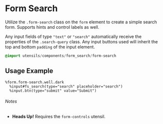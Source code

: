 
# Form Search
Utilize the `.form-search` class on the `form` element to create a simple
search form. Supports hints and control labels as well.

Any input fields of type `"text"` or `"search"` automatically receive the
properties of the `.search-query` class. Any input buttons used will
inherit the top and bottom `padding` of the input element.

```sass
@import utensils/components/form_search/form-search
```

## Usage Example

<!--~ markup/form-search.html.haml -->
```haml
%form.form-search.well.dark
  %input#fs_search(type="search" placeholder="search")
  %input.btn(type="submit" value="Submit")
```
<!-- end -->

###### Notes
- **Heads Up!** Requires the `form-controls` utensil.

